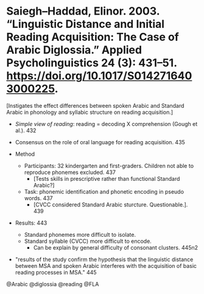 # Saiegh–Haddad, Elinor. 2003. “Linguistic Distance and Initial Reading Acquisition: The Case of Arabic Diglossia.” Applied Psycholinguistics 24 (3): 431–51. https://doi.org/10.1017/S0142716403000225.

[Instigates the effect differences between spoken Arabic and Standard Arabic in phonology and syllabic structure on reading acquisition.]

- *Simple view of reading*: reading = decoding X comprehension (Gough et al.). 432
- Consensus on the role of oral language for reading acquisition. 435

- Method
  - Participants: 32 kindergarten and first-graders. Children not able to reproduce phonemes excluded. 437
    - [Tests skills in prescriptive rather than functional Standard Arabic?]
  - Task: phonemic identification and phonetic encoding in pseudo words. 437
    - [CVCC considered Standard Arabic sturcture. Questionable.]. 439

- Results: 443
  - Standard phonemes more difficult to isolate.
  - Standard syllable (CVCC) more difficult to encode.
    - Can be explain by general difficulty of consonant clusters. 445n2

- "results of the study confirm the hypothesis that the linguistic distance between MSA and spoken Arabic interferes with the acquisition of basic reading processes in MSA." 445

@Arabic
@diglossia
@reading
@FLA
